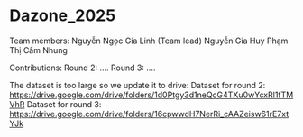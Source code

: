 # Dazone_2025
Team members: 
Nguyễn Ngọc Gia Linh (Team lead)
Nguyễn Gia Huy
Phạm Thị Cẩm Nhung 

Contributions:
Round 2: ....
Round 3: ....

The dataset is too large so we update it to drive: 
Dataset for round 2: https://drive.google.com/drive/folders/1d0Ptgy3d1neQcG4TXu0wYcxRl1fTMVhR
Dataset for round 3: https://drive.google.com/drive/folders/16cpwwdH7NerRi_cAAZeisw61rE7xtYJk


